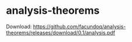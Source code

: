 # analysis-theorems


Download: https://github.com/facundoq/analysis-theorems/releases/download/0.1/analysis.pdf
